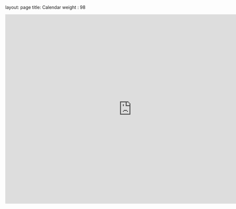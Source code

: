 layout: page
title: Calendar
weight : 98

<iframe src="https://calendar.google.com/calendar/embed?src=ai4earthscience%40gmail.com&ctz=America%2FLos_Angeles" style="border: 0" width="800" height="600" frameborder="0" scrolling="no"></iframe>
